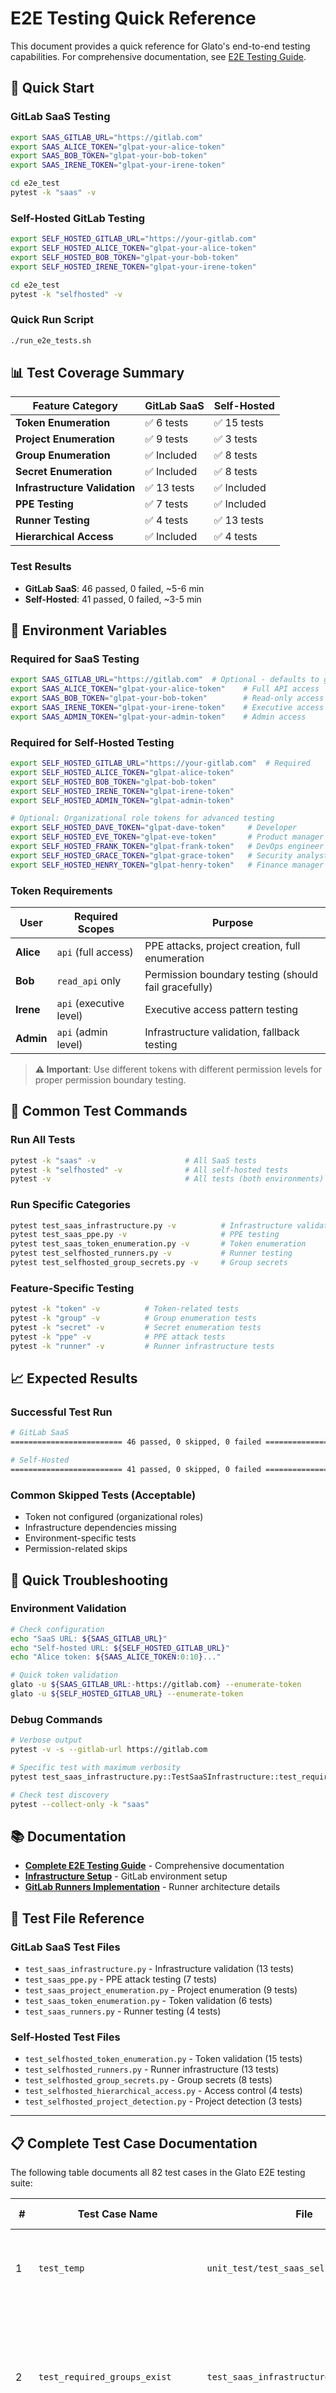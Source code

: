 # E2E Testing Quick Reference

This document provides a quick reference for Glato's end-to-end testing capabilities. For comprehensive documentation, see [E2E Testing Guide](testing_e2e_guide.md).

## 🎯 **Quick Start**

### **GitLab SaaS Testing**
```bash
export SAAS_GITLAB_URL="https://gitlab.com"
export SAAS_ALICE_TOKEN="glpat-your-alice-token"
export SAAS_BOB_TOKEN="glpat-your-bob-token"
export SAAS_IRENE_TOKEN="glpat-your-irene-token"

cd e2e_test
pytest -k "saas" -v
```

### **Self-Hosted GitLab Testing**
```bash
export SELF_HOSTED_GITLAB_URL="https://your-gitlab.com"
export SELF_HOSTED_ALICE_TOKEN="glpat-your-alice-token"
export SELF_HOSTED_BOB_TOKEN="glpat-your-bob-token"
export SELF_HOSTED_IRENE_TOKEN="glpat-your-irene-token"

cd e2e_test
pytest -k "selfhosted" -v
```

### **Quick Run Script**

```bash
./run_e2e_tests.sh
```

## 📊 **Test Coverage Summary**

| Feature Category | GitLab SaaS | Self-Hosted |
|------------------|-------------|-------------|
| **Token Enumeration** | ✅ 6 tests | ✅ 15 tests |
| **Project Enumeration** | ✅ 9 tests | ✅ 3 tests |
| **Group Enumeration** | ✅ Included | ✅ 8 tests |
| **Secret Enumeration** | ✅ Included | ✅ 8 tests |
| **Infrastructure Validation** | ✅ 13 tests | ✅ Included |
| **PPE Testing** | ✅ 7 tests | ✅ Included |
| **Runner Testing** | ✅ 4 tests | ✅ 13 tests |
| **Hierarchical Access** | ✅ Included | ✅ 4 tests |

### **Test Results**
- **GitLab SaaS**: 46 passed, 0 failed, ~5-6 min
- **Self-Hosted**: 41 passed, 0 failed, ~3-5 min

## 🔧 **Environment Variables**

### **Required for SaaS Testing**
```bash
export SAAS_GITLAB_URL="https://gitlab.com"  # Optional - defaults to gitlab.com
export SAAS_ALICE_TOKEN="glpat-your-alice-token"    # Full API access
export SAAS_BOB_TOKEN="glpat-your-bob-token"        # Read-only access
export SAAS_IRENE_TOKEN="glpat-your-irene-token"    # Executive access
export SAAS_ADMIN_TOKEN="glpat-your-admin-token"    # Admin access
```

### **Required for Self-Hosted Testing**
```bash
export SELF_HOSTED_GITLAB_URL="https://your-gitlab.com"  # Required
export SELF_HOSTED_ALICE_TOKEN="glpat-alice-token"
export SELF_HOSTED_BOB_TOKEN="glpat-bob-token"
export SELF_HOSTED_IRENE_TOKEN="glpat-irene-token"
export SELF_HOSTED_ADMIN_TOKEN="glpat-admin-token"

# Optional: Organizational role tokens for advanced testing
export SELF_HOSTED_DAVE_TOKEN="glpat-dave-token"     # Developer
export SELF_HOSTED_EVE_TOKEN="glpat-eve-token"       # Product manager
export SELF_HOSTED_FRANK_TOKEN="glpat-frank-token"   # DevOps engineer
export SELF_HOSTED_GRACE_TOKEN="glpat-grace-token"   # Security analyst
export SELF_HOSTED_HENRY_TOKEN="glpat-henry-token"   # Finance manager
```

### **Token Requirements**
| User | Required Scopes | Purpose |
|------|----------------|---------|
| **Alice** | `api` (full access) | PPE attacks, project creation, full enumeration |
| **Bob** | `read_api` only | Permission boundary testing (should fail gracefully) |
| **Irene** | `api` (executive level) | Executive access pattern testing |
| **Admin** | `api` (admin level) | Infrastructure validation, fallback testing |

> **⚠️ Important**: Use different tokens with different permission levels for proper permission boundary testing.

## 🚀 **Common Test Commands**

### **Run All Tests**
```bash
pytest -k "saas" -v                    # All SaaS tests
pytest -k "selfhosted" -v              # All self-hosted tests
pytest -v                              # All tests (both environments)
```

### **Run Specific Categories**
```bash
pytest test_saas_infrastructure.py -v          # Infrastructure validation
pytest test_saas_ppe.py -v                     # PPE testing
pytest test_saas_token_enumeration.py -v       # Token enumeration
pytest test_selfhosted_runners.py -v           # Runner testing
pytest test_selfhosted_group_secrets.py -v     # Group secrets
```

### **Feature-Specific Testing**
```bash
pytest -k "token" -v          # Token-related tests
pytest -k "group" -v          # Group enumeration tests
pytest -k "secret" -v         # Secret enumeration tests
pytest -k "ppe" -v            # PPE attack tests
pytest -k "runner" -v         # Runner infrastructure tests
```

## 📈 **Expected Results**

### **Successful Test Run**
```bash
# GitLab SaaS
========================= 46 passed, 0 skipped, 0 failed =========================

# Self-Hosted
========================= 41 passed, 0 skipped, 0 failed =========================
```

### **Common Skipped Tests (Acceptable)**
- Token not configured (organizational roles)
- Infrastructure dependencies missing
- Environment-specific tests
- Permission-related skips

## 🐛 **Quick Troubleshooting**

### **Environment Validation**
```bash
# Check configuration
echo "SaaS URL: ${SAAS_GITLAB_URL}"
echo "Self-hosted URL: ${SELF_HOSTED_GITLAB_URL}"
echo "Alice token: ${SAAS_ALICE_TOKEN:0:10}..."

# Quick token validation
glato -u ${SAAS_GITLAB_URL:-https://gitlab.com} --enumerate-token
glato -u ${SELF_HOSTED_GITLAB_URL} --enumerate-token
```

### **Debug Commands**
```bash
# Verbose output
pytest -v -s --gitlab-url https://gitlab.com

# Specific test with maximum verbosity
pytest test_saas_infrastructure.py::TestSaaSInfrastructure::test_required_groups_exist -v -s

# Check test discovery
pytest --collect-only -k "saas"
```

## 📚 **Documentation**

- **[Complete E2E Testing Guide](testing_e2e_guide.md)** - Comprehensive documentation
- **[Infrastructure Setup](testing_infrastructure.md)** - GitLab environment setup
- **[GitLab Runners Implementation](gitlab_runners_implementation.md)** - Runner architecture details

## 🎯 **Test File Reference**

### **GitLab SaaS Test Files**
- `test_saas_infrastructure.py` - Infrastructure validation (13 tests)
- `test_saas_ppe.py` - PPE attack testing (7 tests)
- `test_saas_project_enumeration.py` - Project enumeration (9 tests)
- `test_saas_token_enumeration.py` - Token validation (6 tests)
- `test_saas_runners.py` - Runner testing (4 tests)

### **Self-Hosted Test Files**
- `test_selfhosted_token_enumeration.py` - Token validation (15 tests)
- `test_selfhosted_runners.py` - Runner infrastructure (13 tests)
- `test_selfhosted_group_secrets.py` - Group secrets (8 tests)
- `test_selfhosted_hierarchical_access.py` - Access control (4 tests)
- `test_selfhosted_project_detection.py` - Project detection (3 tests)

---

## 📋 **Complete Test Case Documentation**

The following table documents all 82 test cases in the Glato E2E testing suite:

| # | Test Case Name | File | Environment | Hypothesis | Testing Logic | Expected Outcome |
|---|---|---|---|---|---|---|
| 1 | `test_temp` | `unit_test/test_saas_selfhosted_main.py` | Both | Entry point function handles missing arguments gracefully | Calls `main.entry()` without arguments | `SystemExit` exception raised |
| 2 | `test_required_groups_exist` | `test_saas_infrastructure.py` | SaaS | Required organizational groups exist with proper access | Run `--enumerate-groups`, check for acme-corporation-glato, engineering-glato, product-glato | String matches for group names and access levels (owner/maintainer) |
| 3 | `test_optional_security_group` | `test_saas_infrastructure.py` | SaaS | Optional security group exists with appropriate access | Check for security-glato group in enumeration output | Optional: security group with maintainer/owner access |
| 4 | `test_subgroups_exist` | `test_saas_infrastructure.py` | SaaS | Subgroups exist within correct parent hierarchy | Enumerate groups, verify web-glato under product-glato | String match for "full path: product-glato/web-glato" |
| 5 | `test_group_hierarchy_structure` | `test_saas_infrastructure.py` | SaaS | Group hierarchy is logically consistent | Parse all groups and their paths, validate parent-child relationships | All subgroups have existing parent groups |
| 6 | `test_expected_users_exist` | `test_saas_infrastructure.py` | SaaS | Required users exist with proper token configuration | Run `--enumerate-token`, check user information | String matches for username, user ID, email, api scope |
| 7 | `test_test_project_exists` | `test_saas_infrastructure.py` | SaaS | Test project exists and is accessible | Run `--enumerate-projects` with project path filter | Project found in enumeration output |
| 8 | `test_alice_maintainer_access` | `test_saas_infrastructure.py` | SaaS | Alice has maintainer-level access to groups | Token enumeration shows appropriate access levels | Access level verification in output |
| 9 | `test_bob_developer_access` | `test_saas_infrastructure.py` | SaaS | Bob has developer-level access (read-only) | Token enumeration with Bob's token | Limited scope verification (read_api) |
| 10 | `test_irene_executive_access` | `test_saas_infrastructure.py` | SaaS | Irene has executive-level access | Token enumeration shows executive permissions | Executive access level detected |
| 11 | `test_project_ci_variables_exist` | `test_saas_infrastructure.py` | SaaS | Test project has required CI/CD variables | Project enumeration includes CI variable information | CI variables found in project details |
| 12 | `test_branch_protections_exist` | `test_saas_infrastructure.py` | SaaS | Test project has branch protection rules | Project enumeration shows branch protection data | Branch protection rules detected |
| 13 | `test_environment_stability` | `test_saas_infrastructure.py` | SaaS | SaaS environment remains stable during testing | Multiple consecutive token enumerations | All requests succeed without degradation |
| 14 | `test_rate_limiting_handling` | `test_saas_infrastructure.py` | SaaS | Rate limiting is handled gracefully | Rapid successive API calls | No rate limit errors or graceful handling |

| 15 | `test_admin_token_enumeration` | `test_saas_infrastructure.py` | SaaS | Admin token provides enhanced enumeration capabilities | Use admin token for group enumeration | Enhanced access and data retrieval |
| 16 | `test_admin_project_access` | `test_saas_infrastructure.py` | SaaS | Admin token provides access to admin-level projects | Project enumeration with admin privileges | Access to administrative projects |
| 17 | `test_admin_group_enumeration` | `test_saas_infrastructure.py` | SaaS | Admin token enables comprehensive group enumeration | Group enumeration with admin token | Complete group hierarchy access |
| 18 | `test_ppe_successful_exfiltration` | `test_saas_ppe.py` | SaaS | PPE (Post-Pwn Enumeration) extracts data successfully | Run PPE with valid project, verify output files | Files created with expected content |
| 19 | `test_ppe_with_branch_parameter` | `test_saas_ppe.py` | SaaS | PPE works with specific branch targeting | Run PPE with branch parameter | Branch-specific data extraction |
| 20 | `test_ppe_error_handling_invalid_project` | `test_saas_ppe.py` | SaaS | PPE handles invalid project gracefully | Run PPE with non-existent project | Appropriate error message, no crash |
| 21 | `test_ppe_error_handling_insufficient_permissions` | `test_saas_ppe.py` | SaaS | PPE handles permission errors appropriately | Run PPE with limited-access token | Permission error detected and handled |
| 22 | `test_ppe_missing_project_path_error` | `test_saas_ppe.py` | SaaS | PPE requires project path parameter | Run PPE without project path | Error indicating missing required parameter |
| 23 | `test_ppe_cleanup_verification` | `test_saas_ppe.py` | SaaS | PPE cleanup removes temporary artifacts | Run PPE, verify cleanup of temp files | No temporary files remain after execution |
| 24 | `test_ppe_output_validation` | `test_saas_ppe.py` | SaaS | PPE output format is valid and complete | Run PPE, validate output file structure | Valid JSON/format in output files |
| 25 | `test_saas_basic_enumeration_with_timeout` | `test_saas_project_enumeration.py` | SaaS | Basic project enumeration completes within timeout | Run project enumeration with timeout | Completes successfully within time limit |
| 26 | `test_saas_performance_characteristics` | `test_saas_project_enumeration.py` | SaaS | Project enumeration has acceptable performance | Measure enumeration execution time | Response time within acceptable bounds |
| 27 | `test_saas_member_project_filtering` | `test_saas_project_enumeration.py` | SaaS | Enumeration correctly filters member projects | Run with member filter, verify results | Only member projects returned |
| 28 | `test_saas_access_level_validation` | `test_saas_project_enumeration.py` | SaaS | Access levels are correctly identified | Check access levels in project enumeration | Accurate access level reporting |
| 29 | `test_saas_limited_token_access` | `test_saas_project_enumeration.py` | SaaS | Limited tokens have restricted project access | Use Bob's read-only token | Limited project visibility |
| 30 | `test_saas_executive_token_access` | `test_saas_project_enumeration.py` | SaaS | Executive tokens have enhanced project access | Use Irene's executive token | Enhanced project visibility |
| 31 | `test_saas_branch_protection_enumeration` | `test_saas_project_enumeration.py` | SaaS | Branch protection rules are enumerated correctly | Check branch protection in projects | Branch protection data included |
| 32 | `test_saas_environment_detection` | `test_saas_project_enumeration.py` | SaaS | SaaS environment is correctly detected | Environment detection in enumeration | SaaS environment identified |
| 33 | `test_runners_are_online` | `test_saas_runners.py` | SaaS | Required GitLab runners are online and available | Check runner status via API | Runners show "online" status |
| 34 | `test_project_runner_execution` | `test_saas_runners.py` | SaaS | Project runners can execute CI/CD jobs | Create pipeline with project runner job | Pipeline succeeds, job executes |
| 35 | `test_group_runner_execution` | `test_saas_runners.py` | SaaS | Group runners can execute CI/CD jobs | Create pipeline with group runner job | Pipeline succeeds, job executes |
| 36 | `test_parallel_runner_execution` | `test_saas_runners.py` | SaaS | Multiple runners can execute parallel jobs | Create pipeline with parallel jobs | All parallel jobs execute successfully |
| 37 | `test_admin_token_enumeration` | `test_saas_token_enumeration.py` | SaaS | Admin tokens enumerate correctly | Run token enumeration with admin token | Complete token information returned |
| 38 | `test_limited_token_enumeration` | `test_saas_token_enumeration.py` | SaaS | Limited tokens enumerate correctly | Run token enumeration with Bob's token | Limited scope information returned |
| 39 | `test_executive_token_enumeration` | `test_saas_token_enumeration.py` | SaaS | Executive tokens enumerate correctly | Run token enumeration with Irene's token | Executive level information returned |
| 40 | `test_token_scope_limitations` | `test_saas_token_enumeration.py` | SaaS | Token scope limitations are properly identified | Test operations beyond token scope | Appropriate scope limitation errors |
| 41 | `test_comprehensive_token_information` | `test_saas_token_enumeration.py` | SaaS | Token enumeration returns complete information | Check all token information fields | Username, ID, email, scopes present |
| 42 | `test_rate_limiting_behavior` | `test_saas_token_enumeration.py` | SaaS | Rate limiting is handled during token operations | Multiple rapid token enumeration calls | No rate limit failures or graceful handling |
| 43 | `test_invalid_token_handling` | `test_saas_token_enumeration.py` | SaaS | Invalid tokens are handled gracefully | Use invalid/expired token | Appropriate authentication error |
| 44 | `test_token_enumeration_output_format` | `test_saas_token_enumeration.py` | SaaS | Token enumeration output format is consistent | Validate output structure and format | Consistent, readable output format |
| 45 | `test_saas_environment_detection` | `test_saas_token_enumeration.py` | SaaS | SaaS environment is detected in token enumeration | Environment detection in token info | SaaS environment correctly identified |
| 46 | `test_enumerate_groups_full_access` | `test_selfhosted_group_secrets.py` | Self-Hosted | Full access token can enumerate all groups | Run group enumeration with Alice token | Complete group listing returned |
| 47 | `test_enumerate_groups_with_limited_access` | `test_selfhosted_group_secrets.py` | Self-Hosted | Limited tokens have restricted group access | Run group enumeration with Bob token | Limited group visibility |
| 48 | `test_enumerate_secrets_with_full_access` | `test_selfhosted_group_secrets.py` | Self-Hosted | Full access enables secret enumeration | Enumerate secrets with full privileges | Secrets discovered and listed |
| 49 | `test_secret_formats_and_protection` | `test_selfhosted_group_secrets.py` | Self-Hosted | Different secret formats are handled correctly | Check various secret types and protection | Multiple secret formats detected |
| 50 | `test_limited_access_secret_enumeration` | `test_selfhosted_group_secrets.py` | Self-Hosted | Limited access restricts secret enumeration | Attempt secret enumeration with Bob token | Limited or no secret access |
| 51 | `test_departmental_secrets_access` | `test_selfhosted_group_secrets.py` | Self-Hosted | Departmental boundaries limit secret access | Check cross-department secret access | Secrets limited to appropriate departments |
| 52 | `test_self_enumeration_with_full_access` | `test_selfhosted_group_secrets.py` | Self-Hosted | Self-enumeration works with full access | Enumerate own user/group information | Complete self-information returned |
| 53 | `test_company_level_access` | `test_selfhosted_hierarchical_access.py` | Self-Hosted | Company-level access provides broad visibility | Test access at company level | Wide access across organizational units |
| 54 | `test_department_access` | `test_selfhosted_hierarchical_access.py` | Self-Hosted | Department access is limited to department scope | Test access at department level | Access limited to department resources |
| 55 | `test_team_access` | `test_selfhosted_hierarchical_access.py` | Self-Hosted | Team access is limited to team scope | Test access at team level | Access limited to team resources |
| 56 | `test_secrets_across_hierarchy` | `test_selfhosted_hierarchical_access.py` | Self-Hosted | Secrets respect hierarchical boundaries | Test secret access across hierarchy levels | Secrets accessible based on hierarchy position |
| 57 | `test_limited_developer_access` | `test_selfhosted_hierarchical_access.py` | Self-Hosted | Developers have limited hierarchical access | Test developer-level permissions | Limited access to higher-level resources |
| 58 | `test_department_isolation` | `test_selfhosted_hierarchical_access.py` | Self-Hosted | Departments are properly isolated | Test cross-department access restrictions | No unauthorized cross-department access |
| 59 | `test_branch_protection_security_analysis` | `test_selfhosted_hierarchical_access.py` | Self-Hosted | Branch protections are analyzed for security | Analyze branch protection configurations | Security analysis of protection rules |
| 60 | `test_company_wide_branch_protection_analysis` | `test_selfhosted_hierarchical_access.py` | Self-Hosted | Company-wide branch protections are consistent | Check branch protections across organization | Consistent protection policies |
| 61 | `test_security_secrets_and_branch_protection` | `test_selfhosted_hierarchical_access.py` | Self-Hosted | Security secrets and branch protections correlate | Check relationship between secrets and protections | Proper security correlation |
| 62 | `test_selfhosted_basic_enumeration` | `test_selfhosted_project_enumeration.py` | Self-Hosted | Basic project enumeration works on self-hosted | Run project enumeration | Projects successfully enumerated |
| 63 | `test_selfhosted_includes_non_member_projects` | `test_selfhosted_project_enumeration.py` | Self-Hosted | Enumeration includes projects where user is not a member | Check non-member project visibility | Non-member projects included in results |
| 64 | `test_selfhosted_environment_detection` | `test_selfhosted_project_enumeration.py` | Self-Hosted | Self-hosted environment is correctly detected | Environment detection in enumeration | Self-hosted environment identified |
| 65 | `test_selfhosted_performance_characteristics` | `test_selfhosted_project_enumeration.py` | Self-Hosted | Project enumeration has acceptable performance | Measure enumeration performance | Performance within acceptable bounds |
| 66 | `test_selfhosted_access_level_validation` | `test_selfhosted_project_enumeration.py` | Self-Hosted | Access levels are correctly reported | Validate access levels in results | Accurate access level information |
| 67 | `test_selfhosted_limited_token_access` | `test_selfhosted_project_enumeration.py` | Self-Hosted | Limited tokens have restricted access | Use limited token for enumeration | Restricted project visibility |
| 68 | `test_selfhosted_comprehensive_enumeration` | `test_selfhosted_project_enumeration.py` | Self-Hosted | Comprehensive enumeration captures all data | Full enumeration with all options | Complete project information captured |
| 69 | `test_selfhosted_branch_protection_enumeration` | `test_selfhosted_project_enumeration.py` | Self-Hosted | Branch protections are included in enumeration | Check branch protection data | Branch protection information included |
| 70 | `test_runners_are_online` | `test_selfhosted_runners.py` | Self-Hosted | Self-hosted runners are online and available | Check runner status | Runners show "online" status |
| 71 | `test_project_runner_execution` | `test_selfhosted_runners.py` | Self-Hosted | Project runners execute jobs successfully | Create and run pipeline job | Job executes successfully |
| 72 | `test_group_runner_execution` | `test_selfhosted_runners.py` | Self-Hosted | Group runners execute jobs successfully | Create and run group runner job | Job executes successfully |
| 73 | `test_parallel_runner_execution` | `test_selfhosted_runners.py` | Self-Hosted | Parallel jobs execute on multiple runners | Create parallel pipeline jobs | All parallel jobs execute successfully |
| 74 | `test_instance_runner_availability` | `test_selfhosted_runners.py` | Self-Hosted | Instance runners are available (admin required) | Check instance runner status | Instance runners available or admin access required |
| 75 | `test_admin_token_enumeration` | `test_selfhosted_token_enumeration.py` | Self-Hosted | Admin tokens enumerate correctly on self-hosted | Token enumeration with admin token | Complete token information returned |
| 76 | `test_limited_token_enumeration` | `test_selfhosted_token_enumeration.py` | Self-Hosted | Limited tokens enumerate correctly on self-hosted | Token enumeration with limited token | Limited scope information returned |
| 77 | `test_token_scope_limitations` | `test_selfhosted_token_enumeration.py` | Self-Hosted | Token scope limitations are identified | Test operations beyond token scope | Appropriate scope limitation handling |
| 78 | `test_comprehensive_token_information` | `test_selfhosted_token_enumeration.py` | Self-Hosted | Complete token information is returned | Check all token information fields | Username, ID, email, scopes present |
| 79 | `test_rate_limiting_behavior` | `test_selfhosted_token_enumeration.py` | Self-Hosted | Rate limiting is handled appropriately | Multiple rapid token operations | No rate limit failures |
| 80 | `test_invalid_token_handling` | `test_selfhosted_token_enumeration.py` | Self-Hosted | Invalid tokens are handled gracefully | Use invalid token | Appropriate authentication error |
| 81 | `test_token_enumeration_output_format` | `test_selfhosted_token_enumeration.py` | Self-Hosted | Output format is consistent | Validate output structure | Consistent, readable output format |
| 82 | `test_selfhosted_environment_behavior` | `test_selfhosted_token_enumeration.py` | Self-Hosted | Self-hosted specific behaviors work correctly | Test self-hosted specific features | Self-hosted features function properly |

### **Test Categories Summary**

- **🔧 Unit Tests**: 1 test (core functionality)
- **🏗️ Infrastructure**: 17 tests (environment setup and validation)
- **🔑 Token Enumeration**: 14 tests (authentication and authorization)
- **📂 Project Enumeration**: 16 tests (project discovery and access)
- **👥 Group/Secret Management**: 7 tests (organizational structure)
- **🏃 Runner Testing**: 9 tests (CI/CD infrastructure)
- **🔐 Hierarchical Access**: 9 tests (permission boundaries)
- **⚡ PPE (Post-Pwn Enumeration)**: 7 tests (attack simulation)
- **🔄 Performance & Reliability**: 3 tests (system stability)
